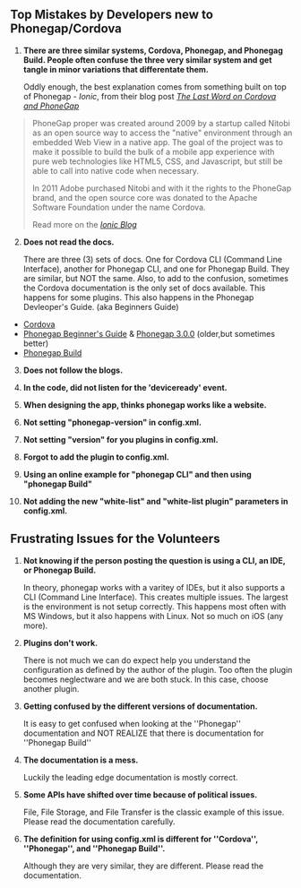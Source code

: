 ## Top Mistakes by Developers new to Phonegap/Cordova ##


1. **There are three similar systems, Cordova, Phonegap, and Phonegag Build. People often confuse the three very similar system and get tangle in minor variations that differentate them.**<p />Oddly enough, the best explanation comes from something built on top of Phonegap - *Ionic*, from their blog post *[The Last Word on Cordova and PhoneGap](http://blog.ionic.io/what-is-cordova-phonegap/)*

> PhoneGap proper was created around 2009 by a startup called Nitobi as an open source way to access the "native" environment through an embedded Web View in a native app. The goal of the project was to make it possible to build the bulk of a mobile app experience with pure web technologies like HTML5, CSS, and Javascript, but still be able to call into native code when necessary.
>
> In 2011 Adobe purchased Nitobi and with it the rights to the PhoneGap brand, and the open source core was donated to the Apache Software Foundation under the name Cordova.
>
> Read more on the *[Ionic Blog](http://blog.ionic.io/what-is-cordova-phonegap/)*
2. **Does not read the docs.**<p />There are three (3) sets of docs. One for Cordova CLI (Command Line Interface), another for Phonegap CLI, and one for Phonegap Build. They are similar, but NOT the same. Also, to add to the confusion, sometimes the Cordova documentation is the only set of docs available. This happens for some plugins. This also happens in the Phonegap Devleoper's Guide. (aka Beginners Guide)
* [Cordova](http://cordova.apache.org/docs/en/3.0.0/)
* [Phonegap Beginner's Guide](http://docs.phonegap.com/) & 
[Phonegap 3.0.0](http://docs.phonegap.com/en/3.0.0/) (older,but sometimes better)
* [Phonegap Build](http://docs.build.phonegap.com/en_US/#googtrans%28en%29)

3. **Does not follow the blogs.**<p />
4. **In the code, did not listen for the 'deviceready' event.**<p />
5. **When designing the app, thinks phonegap works like a website.**<p />
6. **Not setting "phonegap-version" in config.xml.**<p />
7. **Not setting "version" for you plugins in config.xml.**<p />
8. **Forgot to add the plugin to config.xml.**<p />
9. **Using an online example for "phonegap CLI" and then using "phonegap Build"**<p />
10. **Not adding the new "white-list" and "white-list plugin" parameters in config.xml.**<p />

## Frustrating Issues for the Volunteers ##


1. **Not knowing if the person posting the question is using a CLI, an IDE, or Phonegap Build.**<p />In theory, phonegap works with a varitey of IDEs, but it also supports a CLI (Command Line Interface). This creates multiple issues. The largest is the environment is not setup correctly. This happens most often with MS Windows, but it also happens with Linux. Not so much on iOS (any more).
2. **Plugins don't work.**<p />There is not much we can do expect help you understand the configuration as defined by the author of the plugin. Too often the plugin becomes neglectware and we are both stuck. In this case, choose another plugin.
3. **Getting confused by the different versions of documentation.**<p />It is easy to get confused when looking at the ''Phonegap'' documentation and NOT REALIZE that there is documentation for ''Phonegap Build''
4. **The documentation is a mess.**<p />Luckily the leading edge documentation is mostly correct.
5. **Some APIs have shifted over time because of political issues.**<p />File, File Storage, and File Transfer is the classic example of this issue. Please read the documentation carefully.
6. **The definition for using config.xml is different for ''Cordova'', ''Phonegap'', and ''Phonegap Build''.**<p />Although they are very similar, they are different. Please read the documentation.

